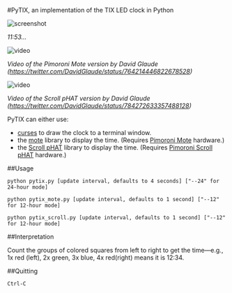 #PyTIX, an implementation of the TIX LED clock in Python

![screenshot](https://github.com/mdoege/PyTIX/raw/master/screenshot.png "PyTIX screenshot")

_11:53…_

![video](https://github.com/mdoege/PyTIX/raw/master/video.gif "PyTIX video")

_Video of the Pimoroni Mote version by David Glaude (https://twitter.com/DavidGlaude/status/764214446822678528)_

![video](https://github.com/mdoege/PyTIX/raw/master/video2.gif "PyTIX video")

_Video of the Scroll pHAT version by David Glaude (https://twitter.com/DavidGlaude/status/784272633357488128)_

PyTIX can either use:
* [curses](http://docs.python.org/library/curses.html) to draw the clock to a terminal window.
* the [mote](https://github.com/pimoroni/mote) library to display the time. (Requires [Pimoroni Mote](https://shop.pimoroni.com/products/mote) hardware.)
* the [Scroll pHAT](https://github.com/pimoroni/scroll-phat) library to display the time. (Requires [Pimoroni Scroll pHAT](https://shop.pimoroni.com/products/scroll-phat) hardware.)

##Usage

`python pytix.py [update interval, defaults to 4 seconds] ["--24" for 24-hour mode]`

`python pytix_mote.py [update interval, defaults to 1 second] ["--12" for 12-hour mode]`

`python pytix_scroll.py [update interval, defaults to 1 second] ["--12" for 12-hour mode]`

##Interpretation

Count the groups of colored squares from left to right to get the time&mdash;e.g., 1x red (left), 2x green, 3x blue, 4x red(right) means it is 12:34.

##Quitting

`Ctrl-C`

